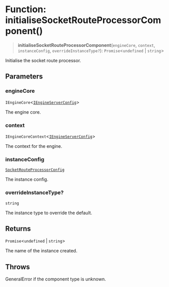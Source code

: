 # Function: initialiseSocketRouteProcessorComponent()

> **initialiseSocketRouteProcessorComponent**(`engineCore`, `context`, `instanceConfig`, `overrideInstanceType?`): `Promise`\<`undefined` \| `string`\>

Initialise the socket route processor.

## Parameters

### engineCore

`IEngineCore`\<[`IEngineServerConfig`](../interfaces/IEngineServerConfig.md)\>

The engine core.

### context

`IEngineCoreContext`\<[`IEngineServerConfig`](../interfaces/IEngineServerConfig.md)\>

The context for the engine.

### instanceConfig

[`SocketRouteProcessorConfig`](../type-aliases/SocketRouteProcessorConfig.md)

The instance config.

### overrideInstanceType?

`string`

The instance type to override the default.

## Returns

`Promise`\<`undefined` \| `string`\>

The name of the instance created.

## Throws

GeneralError if the component type is unknown.
